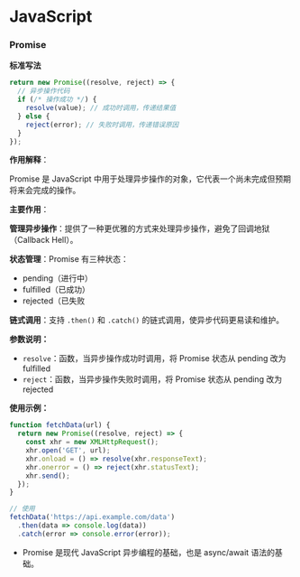 # JavaScript

### Promise 

**标准写法**

```js
return new Promise((resolve, reject) => {
  // 异步操作代码
  if (/* 操作成功 */) {
    resolve(value); // 成功时调用，传递结果值
  } else {
    reject(error); // 失败时调用，传递错误原因
  }
});
```

**作用解释**：

Promise 是 JavaScript 中用于处理异步操作的对象，它代表一个尚未完成但预期将来会完成的操作。

**主要作用**：

**管理异步操作**：提供了一种更优雅的方式来处理异步操作，避免了回调地狱（Callback Hell）。

**状态管理**：Promise 有三种状态：

- pending（进行中）
- fulfilled（已成功）
- rejected（已失败

**链式调用**：支持 `.then()` 和 `.catch()` 的链式调用，使异步代码更易读和维护。

**参数说明：**

- `resolve`：函数，当异步操作成功时调用，将 Promise 状态从 pending 改为 fulfilled
- `reject`：函数，当异步操作失败时调用，将 Promise 状态从 pending 改为 rejected

**使用示例：**

```js
function fetchData(url) {
  return new Promise((resolve, reject) => {
    const xhr = new XMLHttpRequest();
    xhr.open('GET', url);
    xhr.onload = () => resolve(xhr.responseText);
    xhr.onerror = () => reject(xhr.statusText);
    xhr.send();
  });
}

// 使用
fetchData('https://api.example.com/data')
  .then(data => console.log(data))
  .catch(error => console.error(error));
```

- Promise 是现代 JavaScript 异步编程的基础，也是 async/await 语法的基础。

